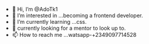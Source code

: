 - 👋 Hi, I’m @AdoTk1
- 👀 I’m interested in ...becoming a frontend developer.
- 🌱 I’m currently learning ...css.
- 💞️ currently looking for a mentor to look up to.
- 📫 How to reach me ...watsapp-+2349097714528

<!---
AdoTk1/AdoTk1 is a ✨ special ✨ repository because its `README.md` (this file) appears on your GitHub profile.
You can click the Preview link to take a look at your changes.
--->
